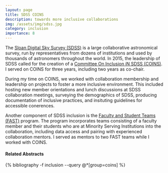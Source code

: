 ```yaml
---
layout: page
title: SDSS COINS
description: towards more inclusive collaborations
img: /assets/img/sdss.jpg
category: inclusion
importance: 8
---
```


The [Sloan Digital Sky Survey (SDSS)](https://www.sdss.org/) is a large collaborative astronomical survey, run by representatives from dozens of institutions and used by thousands of astronomers throughout the world. In 2015, the leadership of SDSS called for the creation of a [Committee On Inclusion iN SDSS (COINS)](https://www.sdss.org/collaboration/coins/). I served on COINS for three years, including two years as co-chair.

During my time on COINS, we worked with collaboration membership and leadership on projects to foster a more inclusive environment. This included hosting new member orientations and lunch discussions at SDSS collaboration meetings, surveying the demographics of SDSS, producing documentation of inclusive practices, and insituting guidelines for accessible conerences. 

Another component of SDSS inclusion is the [Faculty and Student Teams (FAST)](https://www.sdss.org/education/faculty-and-student-team-fast-initiative/) program. The program incorporates teams consisting of a faculty member and their students who are at Minority Serving Institutions into the collaboration, including data access and pairing with experienced collaboration mentors. I served as mentors to two FAST teams while I worked with COINS. 

#### Related Abstracts

{% bibliography -f inclusion --query @*[group=coins] %}